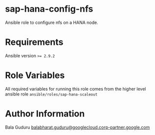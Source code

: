# sap-hana-config-nfs

Ansible role to configure nfs on a HANA node.

# Requirements

Ansible version `>= 2.9.2`

# Role Variables

All required variables for running this role comes from the higher level ansible role `ansible/roles/sap-hana-scaleout`

# Author Information

Bala Guduru <balabharat.guduru@googlecloud.corp-partner.google.com>